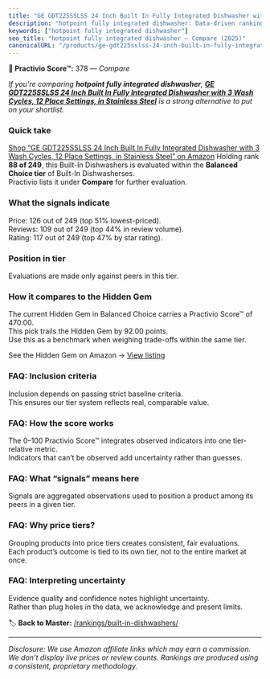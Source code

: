 ```yaml
---
title: "GE GDT225SSLSS 24 Inch Built In Fully Integrated Dishwasher with 3 Wash Cycles, 12 Place Settings, in Stainless Steel"
description: "hotpoint fully integrated dishwasher: Data-driven ranking using the Practivio Score™. Positioned by quality, value, demand, findability, momentum."
keywords: ["hotpoint fully integrated dishwasher"]
seo_title: "hotpoint fully integrated dishwasher — Compare (2025)"
canonicalURL: "/products/ge-gdt225sslss-24-inch-built-in-fully-integrated-dishwasher-with-3-wash-cycles-12-place-settings-in-stainless-steel-B083LCQM1H/"
---
```


**🛒 Practivio Score™:** 378 — _Compare_


*If you're comparing **hotpoint fully integrated dishwasher**, **[GE GDT225SSLSS 24 Inch Built In Fully Integrated Dishwasher with 3 Wash Cycles, 12 Place Settings, in Stainless Steel](https://www.amazon.com/dp/B083LCQM1H?tag=practivio-20)** is a strong alternative to put on your shortlist.*
### Quick take
[Shop “GE GDT225SSLSS 24 Inch Built In Fully Integrated Dishwasher with 3 Wash Cycles, 12 Place Settings, in Stainless Steel” on Amazon](https://www.amazon.com/dp/B083LCQM1H?tag=practivio-20)
Holding rank **88 of 249**, this Built-In Dishwashers is evaluated within the **Balanced Choice tier** of Built-In Dishwasherses.  
Practivio lists it under **Compare** for further evaluation.

### What the signals indicate
Price: 126 out of 249 (top 51% lowest-priced).  
Reviews: 109 out of 249 (top 44% in review volume).  
Rating: 117 out of 249 (top 47% by star rating).  

### Position in tier
Evaluations are made only against peers in this tier.

### How it compares to the Hidden Gem
The current Hidden Gem in Balanced Choice carries a Practivio Score™ of 470.00.  
This pick trails the Hidden Gem by 92.00 points.  
Use this as a benchmark when weighing trade-offs within the same tier.  

See the Hidden Gem on Amazon → [View listing](https://www.amazon.com/dp/B01MQGDIAR?tag=practivio-20)

### FAQ: Inclusion criteria
Inclusion depends on passing strict baseline criteria.  
This ensures our tier system reflects real, comparable value.

### FAQ: How the score works
The 0–100 Practivio Score™ integrates observed indicators into one tier-relative metric.  
Indicators that can’t be observed add uncertainty rather than guesses.

### FAQ: What “signals” means here
Signals are aggregated observations used to position a product among its peers in a given tier.

### FAQ: Why price tiers?
Grouping products into price tiers creates consistent, fair evaluations.  
Each product’s outcome is tied to its own tier, not to the entire market at once.

### FAQ: Interpreting uncertainty
Evidence quality and confidence notes highlight uncertainty.  
Rather than plug holes in the data, we acknowledge and present limits.

<!-- Missing template for Compare/CompareWithinPriceClass -->


🏷️ **Back to Master:** [/rankings/built-in-dishwashers/](/rankings/built-in-dishwashers/)

---
_Disclosure: We use Amazon affiliate links which may earn a commission. We don’t display live prices or review counts. Rankings are produced using a consistent, proprietary methodology._
